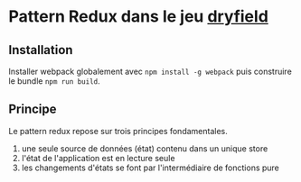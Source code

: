 # Pattern Redux dans le jeu [dryfield](https://github.com/bdeglane/dryfield)

## Installation
Installer webpack globalement avec ```npm install -g webpack``` puis construire le bundle ```npm run build```.

## Principe
Le pattern redux repose sur trois principes fondamentales.
1. une seule source de données (état) contenu dans un unique store
2. l'état de l'application est en lecture seule
3. les changements d'états se font par l'intermédiaire de fonctions pure